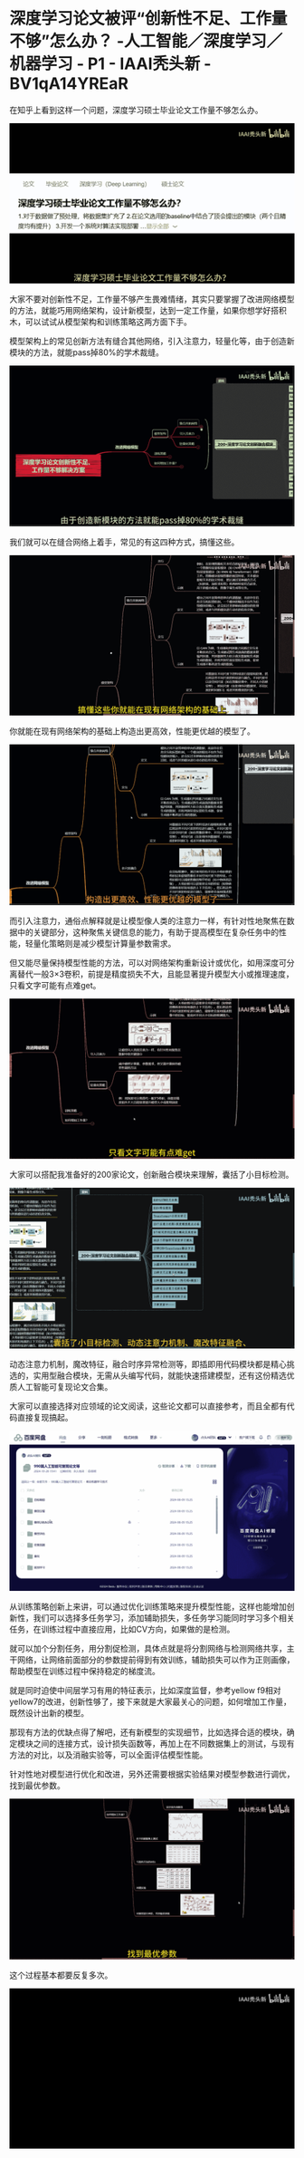 # 深度学习论文被评“创新性不足、工作量不够”怎么办？       -人工智能／深度学习／机器学习 - P1 - IAAI秃头新 - BV1qA14YREaR

在知乎上看到这样一个问题，深度学习硕士毕业论文工作量不够怎么办。

![](img/aa881acf613dfe66685bcb3f77d9111c_1.png)

大家不要对创新性不足，工作量不够产生畏难情绪，其实只要掌握了改进网络模型的方法，就能巧用网络架构，设计新模型，达到一定工作量，如果你想学好搭积木，可以试试从模型架构和训练策略这两方面下手。

模型架构上的常见创新方法有缝合其他网络，引入注意力，轻量化等，由于创造新模块的方法，就能pass掉80%的学术裁缝。



![](img/aa881acf613dfe66685bcb3f77d9111c_3.png)

我们就可以在缝合网络上着手，常见的有这四种方式，搞懂这些。

![](img/aa881acf613dfe66685bcb3f77d9111c_5.png)

你就能在现有网络架构的基础上构造出更高效，性能更优越的模型了。

![](img/aa881acf613dfe66685bcb3f77d9111c_7.png)

而引入注意力，通俗点解释就是让模型像人类的注意力一样，有针对性地聚焦在数据中的关键部分，这种聚焦关键信息的能力，有助于提高模型在复杂任务中的性能，轻量化策略则是减少模型计算量参数需求。

但又能尽量保持模型性能的方法，可以对网络架构重新设计或优化，如用深度可分离替代一般3×3卷积，前提是精度损失不大，且能显著提升模型大小或推理速度，只看文字可能有点难get。



![](img/aa881acf613dfe66685bcb3f77d9111c_9.png)

大家可以搭配我准备好的200家论文，创新融合模块来理解，囊括了小目标检测。

![](img/aa881acf613dfe66685bcb3f77d9111c_11.png)

动态注意力机制，魔改特征，融合时序异常检测等，即插即用代码模块都是精心挑选的，实用型融合模块，无需从头编写代码，就能快速搭建模型，还有这份精选优质人工智能可复现论文合集。

大家可以直接选择对应领域的论文阅读，这些论文都可以直接参考，而且全都有代码直接复现搞起。

![](img/aa881acf613dfe66685bcb3f77d9111c_13.png)

从训练策略创新上来讲，可以通过优化训练策略来提升模型性能，这样也能增加创新性，我们可以选择多任务学习，添加辅助损失，多任务学习能同时学习多个相关任务，在训练过程中直接应用，比如CV方向，如果做的是检测。

就可以加个分割任务，用分割促检测，具体点就是将分割网络与检测网络共享，主干网络，让网络前面部分的参数提前得到有效训练，辅助损失可以作为正则画像，帮助模型在训练过程中保持稳定的梯度流。

就是同时迫使中间层学习有用的特征表示，比如深度监督，参考yellow f9相对yellow7的改进，创新性够了，接下来就是大家最关心的问题，如何增加工作量，既然设计出新的模型。

那现有方法的优缺点得了解吧，还有新模型的实现细节，比如选择合适的模块，确定模块之间的连接方式，设计损失函数等，再加上在不同数据集上的测试，与现有方法的对比，以及消融实验等，可以全面评估模型性能。

针对性地对模型进行优化和改进，另外还需要根据实验结果对模型参数进行调优，找到最优参数。

![](img/aa881acf613dfe66685bcb3f77d9111c_15.png)

这个过程基本都要反复多次。

![](img/aa881acf613dfe66685bcb3f77d9111c_17.png)